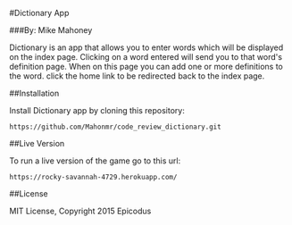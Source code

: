#Dictionary App

###By: Mike Mahoney


Dictionary is an app that allows you to enter words which will be displayed
on the index page. Clicking on a word entered will send you to that word's
definition page.  When on this page you can add one or more definitions to the
word.  click the home link to be redirected back to the index page.

##Installation

Install Dictionary app by cloning this repository:
```
https://github.com/Mahonmr/code_review_dictionary.git
```

##Live Version

To run a live version of the game go to this url:
```
https://rocky-savannah-4729.herokuapp.com/
```

##License

MIT License, Copyright 2015 Epicodus
